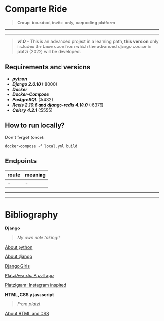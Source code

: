 # Comparte Ride

> Group-bounded, invite-only, carpooling platform

---
---

> ***v1.0*** - This is an advanced project in a learning path, **this version** only includes the base code from which the advanced django course in platzi (2022) will be developed.

## Requirements and versions

- ***python***
- ***Django 2.0.10*** (:8000)
- ***Docker***
- ***Docker-Compose***
- ***PostgreSQL*** (:5432)
- ***Redis 2.10.6 and django-redis 4.10.0*** (:6379)
- ***Celery 4.2.1*** (:5555)

## How to run locally?

Don't forget (once):

```
docker-compose -f local.yml build
```

## Endpoints

| route | meaning |
| --- | --- |
| - | - |

---
---

# Bibliography

**Django**

> *My own note taking!!*

[About python](https://github.com/dcarolinahdev/notes/blob/master/python.md)

[About django](https://github.com/dcarolinahdev/notes/blob/master/django.md)

[Django Girls](https://github.com/dcarolinahdev/py_blog)

[PlatziAwards: A poll app](https://github.com/dcarolinahdev/py_platziawards)

[Platzigram: Instagram inspired](https://github.com/dcarolinahdev/py_platzigram)

**HTML, CSS y javascript**

> *From platzi*

[About HTML and CSS](https://platzi.com/cursos/html-css/)
